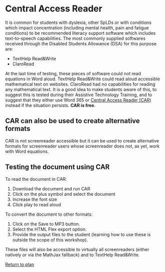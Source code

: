 # Central Access Reader

It is common for students with dyslexia, other SpLDs or with conditions which impact concentration (including mental health, pain and fatigue conditions) to be recommended literacy support software which includes text-to-speech capabilities. The most commonly supplied softwares received through the Disabled Students Allowance (DSA) for this purpose are:

* TextHelp Read&Write
* ClaroRead

At the last time of testing, these pieces of software could not read equations in Word aloud. TextHelp Read&Write could read aloud accessible mathematical text on websites. ClaroRead had no capabilities for reading any mathematical text. It is a good idea to make students aware of this, to suggest this is tested during their Assistive Technology Training, and to suggest that they either use Word 365 or [Central Access Reader (CAR)](https://www.cwu.edu/central-access/reader) instead if the situation persists. **CAR is free**. 

## CAR can also be used to create alternative formats

CAR is not screenreader accessible but it can be used to create alternative formats for screenreader users whose screenreader does not, as yet, work with Word equations.

## Testing the document using CAR

To read the document in CAR:
1. Download the document and run CAR
2. Click on the plus symbol and select the document
3. Increase the font size
4. Click play to read aloud

To convert the document to other formats:
1. Click on the Save to MP3 button.
2. Select the HTML Flex export option. 
3. Provide the output files to the student (learning how to use these is outside the scope of this workshop).

These files will also be accessible to virtually all screenreaders (either natively or via the MathJax fallback) and to TextHelp Read&Write. 

[Return to plan](index.html)
